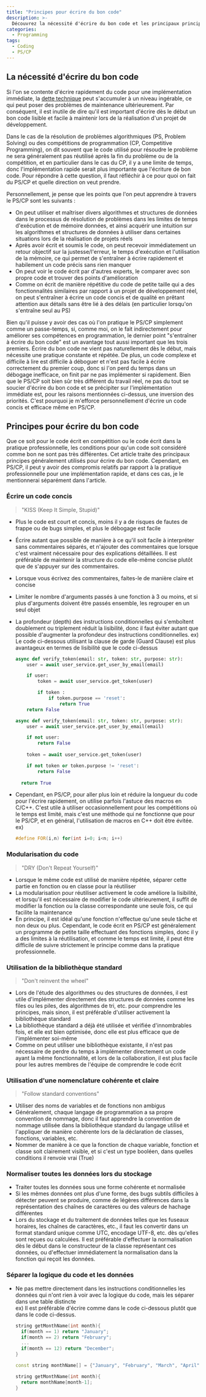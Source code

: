 ```yaml
---
title: "Principes pour écrire du bon code"
description: >-
  Découvrez la nécessité d'écrire du bon code et les principaux principes généralement utilisés pour écrire du bon code.
categories:
  - Programming
tags:
  - Coding
  - PS/CP
---
```

## La nécessité d'écrire du bon code
Si l'on se contente d'écrire rapidement du code pour une implémentation immédiate, la [dette technique](/posts/Technical-debt/) peut s'accumuler à un niveau ingérable, ce qui peut poser des problèmes de maintenance ultérieurement. Par conséquent, il est inutile de dire qu'il est important d'écrire dès le début un bon code lisible et facile à maintenir lors de la réalisation d'un projet de développement.

Dans le cas de la résolution de problèmes algorithmiques (PS, Problem Solving) ou des compétitions de programmation (CP, Competitive Programming), on dit souvent que le code utilisé pour résoudre le problème ne sera généralement pas réutilisé après la fin du problème ou de la compétition, et en particulier dans le cas du CP, il y a une limite de temps, donc l'implémentation rapide serait plus importante que l'écriture de bon code. Pour répondre à cette question, il faut réfléchir à ce pour quoi on fait du PS/CP et quelle direction on veut prendre.

Personnellement, je pense que les points que l'on peut apprendre à travers le PS/CP sont les suivants :
- On peut utiliser et maîtriser divers algorithmes et structures de données dans le processus de résolution de problèmes dans les limites de temps d'exécution et de mémoire données, et ainsi acquérir une intuition sur les algorithmes et structures de données à utiliser dans certaines situations lors de la réalisation de projets réels
- Après avoir écrit et soumis le code, on peut recevoir immédiatement un retour objectif sur la justesse/l'erreur, le temps d'exécution et l'utilisation de la mémoire, ce qui permet de s'entraîner à écrire rapidement et habilement un code précis sans rien manquer
- On peut voir le code écrit par d'autres experts, le comparer avec son propre code et trouver des points d'amélioration
- Comme on écrit de manière répétitive du code de petite taille qui a des fonctionnalités similaires par rapport à un projet de développement réel, on peut s'entraîner à écrire un code concis et de qualité en prêtant attention aux détails sans être lié à des délais (en particulier lorsqu'on s'entraîne seul au PS)

Bien qu'il puisse y avoir des cas où l'on pratique le PS/CP simplement comme un passe-temps, si, comme moi, on le fait indirectement pour améliorer ses compétences en programmation, le dernier point "s'entraîner à écrire du bon code" est un avantage tout aussi important que les trois premiers. Écrire du bon code ne vient pas naturellement dès le début, mais nécessite une pratique constante et répétée. De plus, un code complexe et difficile à lire est difficile à déboguer et n'est pas facile à écrire correctement du premier coup, donc si l'on perd du temps dans un débogage inefficace, on finit par ne pas implémenter si rapidement. Bien que le PS/CP soit bien sûr très différent du travail réel, ne pas du tout se soucier d'écrire du bon code et se précipiter sur l'implémentation immédiate est, pour les raisons mentionnées ci-dessus, une inversion des priorités. C'est pourquoi je m'efforce personnellement d'écrire un code concis et efficace même en PS/CP.

## Principes pour écrire du bon code
Que ce soit pour le code écrit en compétition ou le code écrit dans la pratique professionnelle, les conditions pour qu'un code soit considéré comme bon ne sont pas très différentes. Cet article traite des principaux principes généralement utilisés pour écrire du bon code. Cependant, en PS/CP, il peut y avoir des compromis relatifs par rapport à la pratique professionnelle pour une implémentation rapide, et dans ces cas, je le mentionnerai séparément dans l'article.

### Écrire un code concis
> "KISS (Keep It Simple, Stupid)"
- Plus le code est court et concis, moins il y a de risques de fautes de frappe ou de bugs simples, et plus le débogage est facile
- Écrire autant que possible de manière à ce qu'il soit facile à interpréter sans commentaires séparés, et n'ajouter des commentaires que lorsque c'est vraiment nécessaire pour des explications détaillées. Il est préférable de maintenir la structure du code elle-même concise plutôt que de s'appuyer sur des commentaires.
- Lorsque vous écrivez des commentaires, faites-le de manière claire et concise
- Limiter le nombre d'arguments passés à une fonction à 3 ou moins, et si plus d'arguments doivent être passés ensemble, les regrouper en un seul objet
- La profondeur (depth) des instructions conditionnelles qui s'emboîtent doublement ou triplement réduit la lisibilité, donc il faut éviter autant que possible d'augmenter la profondeur des instructions conditionnelles. 
  ex) Le code ci-dessous utilisant la clause de garde (Guard Clause) est plus avantageux en termes de lisibilité que le code ci-dessus  

  ```python
  async def verify_token(email: str, token: str, purpose: str):
      user = await user_service.get_user_by_email(email)
  
      if user:
          token = await user_service.get_token(user)
  
          if token :
              if token.purpose == 'reset':
                  return True
      return False
  ```
  ```python
  async def verify_token(email: str, token: str, purpose: str):
      user = await user_service.get_user_by_email(email)
  
      if not user:
          return False
    
      token = await user_service.get_token(user)
  
      if not token or token.purpose != 'reset':
          return False
    
    return True
  ```
- Cependant, en PS/CP, pour aller plus loin et réduire la longueur du code pour l'écrire rapidement, on utilise parfois l'astuce des macros en C/C++. C'est utile à utiliser occasionnellement pour les compétitions où le temps est limité, mais c'est une méthode qui ne fonctionne que pour le PS/CP, et en général, l'utilisation de macros en C++ doit être évitée.  
  ex)  

  ```c++
  #define FOR(i,n) for(int i=0; i<n; i++)
  ```

### Modularisation du code
> "DRY (Don't Repeat Yourself)"
- Lorsque le même code est utilisé de manière répétée, séparer cette partie en fonction ou en classe pour la réutiliser
- La modularisation pour réutiliser activement le code améliore la lisibilité, et lorsqu'il est nécessaire de modifier le code ultérieurement, il suffit de modifier la fonction ou la classe correspondante une seule fois, ce qui facilite la maintenance
- En principe, il est idéal qu'une fonction n'effectue qu'une seule tâche et non deux ou plus. Cependant, le code écrit en PS/CP est généralement un programme de petite taille effectuant des fonctions simples, donc il y a des limites à la réutilisation, et comme le temps est limité, il peut être difficile de suivre strictement le principe comme dans la pratique professionnelle.

### Utilisation de la bibliothèque standard
> "Don't reinvent the wheel"
- Lors de l'étude des algorithmes ou des structures de données, il est utile d'implémenter directement des structures de données comme les files ou les piles, des algorithmes de tri, etc. pour comprendre les principes, mais sinon, il est préférable d'utiliser activement la bibliothèque standard
- La bibliothèque standard a déjà été utilisée et vérifiée d'innombrables fois, et elle est bien optimisée, donc elle est plus efficace que de l'implémenter soi-même
- Comme on peut utiliser une bibliothèque existante, il n'est pas nécessaire de perdre du temps à implémenter directement un code ayant la même fonctionnalité, et lors de la collaboration, il est plus facile pour les autres membres de l'équipe de comprendre le code écrit

### Utilisation d'une nomenclature cohérente et claire
> "Follow standard conventions"
- Utiliser des noms de variables et de fonctions non ambigus
- Généralement, chaque langage de programmation a sa propre convention de nommage, donc il faut apprendre la convention de nommage utilisée dans la bibliothèque standard du langage utilisé et l'appliquer de manière cohérente lors de la déclaration de classes, fonctions, variables, etc.
- Nommer de manière à ce que la fonction de chaque variable, fonction et classe soit clairement visible, et si c'est un type booléen, dans quelles conditions il renvoie vrai (True)

### Normaliser toutes les données lors du stockage
- Traiter toutes les données sous une forme cohérente et normalisée
- Si les mêmes données ont plus d'une forme, des bugs subtils difficiles à détecter peuvent se produire, comme de légères différences dans la représentation des chaînes de caractères ou des valeurs de hachage différentes
- Lors du stockage et du traitement de données telles que les fuseaux horaires, les chaînes de caractères, etc., il faut les convertir dans un format standard unique comme UTC, encodage UTF-8, etc. dès qu'elles sont reçues ou calculées. Il est préférable d'effectuer la normalisation dès le début dans le constructeur de la classe représentant ces données, ou d'effectuer immédiatement la normalisation dans la fonction qui reçoit les données.

### Séparer la logique du code et les données
- Ne pas mettre directement dans les instructions conditionnelles les données qui n'ont rien à voir avec la logique du code, mais les séparer dans une table distincte  
  ex) Il est préférable d'écrire comme dans le code ci-dessous plutôt que dans le code ci-dessus.

  ```c++
  string getMonthName(int month){
    if(month == 1) return "January";
    if(month == 2) return "February";
    ...
    if(month == 12) return "December";
  }
  ```
  ```c++
  const string monthName[] = {"January", "February", "March", "April", "May", "June", "July", "August", "September", "October", "November", "December"};

  string getMonthName(int month){
    return monthName[month-1];
  }
  ```